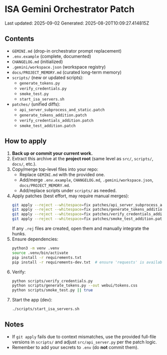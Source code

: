 # ISA Gemini Orchestrator Patch
Last updated: 2025-09-02
Generated: 2025-08-20T10:09:27.414815Z

## Contents
- `GEMINI.md` (drop-in orchestrator prompt replacement)
- `.env.example` (complete, documented)
- `CHANGELOG.md` (initialized)
- `.gemini/workspace.json` (workspace registry)
- `docs/PROJECT_MEMORY.md` (curated long-term memory)
- `scripts/` (new or updated scripts):
  - `generate_tokens.py`
  - `verify_credentials.py`
  - `smoke_test.py`
  - `start_isa_servers.sh`
- `patches/` (unified diffs):
  - `api_server_subprocess_and_static.patch`
  - `generate_tokens_addition.patch`
  - `verify_credentials_addition.patch`
  - `smoke_test_addition.patch`

## How to apply
1. **Back up or commit your current work.**
2. Extract this archive at the **project root** (same level as `src/`, `scripts/`, `docs/`, etc.).
3. Copy/merge top-level files into your repo:
   - Replace `GEMINI.md` with the provided one.
   - Add/merge `.env.example`, `CHANGELOG.md`, `.gemini/workspace.json`, `docs/PROJECT_MEMORY.md`.
   - Add/replace scripts under `scripts/` as needed.
4. Apply patches (best effort, may require manual merges):
   ```bash
   git apply --reject --whitespace=fix patches/api_server_subprocess_and_static.patch || true
   git apply --reject --whitespace=fix patches/generate_tokens_addition.patch || true
   git apply --reject --whitespace=fix patches/verify_credentials_addition.patch || true
   git apply --reject --whitespace=fix patches/smoke_test_addition.patch || true
   ```
   If any `.rej` files are created, open them and manually integrate the hunks.
5. Ensure dependencies:
   ```bash
   python3 -m venv .venv
   source .venv/bin/activate
   pip install -r requirements.txt
   pip install -r requirements-dev.txt  # ensure 'requests' is available for smoke_test
   ```
6. Verify:
   ```bash
   python scripts/verify_credentials.py
   python scripts/generate_tokens.py --out webui/tokens.css
   python scripts/smoke_test.py || true
   ```
7. Start the app (dev):
   ```bash
   ./scripts/start_isa_servers.sh
   ```

## Notes
- If `git apply` fails due to context mismatches, use the provided full-file versions in `scripts/` and adjust `src/api_server.py` per the patch logic.
- Remember to add your secrets to `.env` (do **not** commit them).

